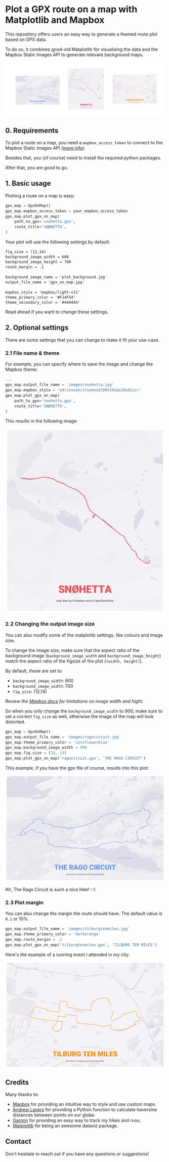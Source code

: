 # Plot a GPX route on a map with Matplotlib and Mapbox
This repository offers users an easy way to generate a themed route plot based on GPX data. 

To do so, it combines good-old Matplotlib for visualising the data and the Mapbox Static Images API to generate relevant background maps.

![python gpx map repo promo](images/python-gpx-map-repo-promo.png)

## 0. Requirements

To plot a route on a map, you need a `mapbox_access_token` to connect to the Mapbox Static Images API ([more info](https://docs.mapbox.com/api/maps/static-images/)).

Besides that, you (of course) need to install the required python packages. 

After that, you are good to go. 

## 1. Basic usage

Plotting a route on a map is easy:

``````python
gpx_map = GpxOnMap()
gpx_map.mapbox_access_token = your_mapbox_access_token
gpx_map.plot_gpx_on_map(
    path_to_gpx='snohetta.gpx',
    route_title='SNØHETTA',
)
``````

Your plot will use the following settings by default:

```
fig_size = (12,14)
background_image_width = 600
background_image_height = 700
route_margin = .1

background_image_name = 'plot_background.jpg'
output_file_name = 'gpx_on_map.jpg'

mapbox_style = 'mapbox/light-v11'
theme_primary_color = '#F14F54'
theme_secondary_color = '#444444'
```

Read ahead if you want to change these settings. 

## 2. Optional settings

There are some settings that you can change to make it fit your use-case.

### 2.1 File name & theme

For example, you can specify where to save the image and change the Mapbox theme:

`````` python
...
gpx_map.output_file_name = 'images/snohetta.jpg'
gpx_map.mapbox_style = 'edriessen/clnymoa2t005101qx2du81zcr'
gpx_map.plot_gpx_on_map(
    path_to_gpx='snohetta.gpx',
    route_title='SNØHETTA',
)
``````

This results in the following image:

![snohette hike](images/snohetta.jpg)

### 2.2 Changing the output image size

You can also modify some of the matplotlib settings, like colours and image size. 

To change the image size, make sure that the aspect ratio of the background image (`background_image_width` and `background_image_height`) match the aspect ratio of the figsize of the plot (`(width, height)`). 

By default, these are set to:

- `background_image_width`: 600
- `background_image_width`: 700
- `fig_size`:  (12,14)

*Review the [Mapbox docs](https://docs.mapbox.com/api/maps/static-images/) for limitations on image width and hight.*

So when you only change the `background_image_width` to 900, make sure to set a correct `fig_size` as well, otherwise the image of the map will look distorted. 

```python
gpx_map = GpxOnMap()
gpx_map.output_file_name = 'images/ragocircuit.jpg'
gpx_map.theme_primary_color = 'cornflowerblue'
gpx_map.background_image_width = 900
gpx_map.fig_size = (18, 14)
gpx_map.plot_gpx_on_map('ragocircuit.gpx', 'THE RAGO CIRCUIT')
```

This example, if you have the gpx file of course, results into this plot:

![rago circtuit hike](images/ragocircuit.jpg)

Ah, The Rago Circuit is such a nice hike! :-)

### 2.3 Plot margin

You can also change the margin the route should have. The default value is `0.1` or 10%. 

````` python
gpx_map.output_file_name = 'images/tilburgtenmiles.jpg'
gpx_map.theme_primary_color = 'darkorange'
gpx_map.route_margin = .2
gpx_map.plot_gpx_on_map('tilburgtenmiles.gpx', 'TILBURG TEN MILES')
`````



Here's the example of a running event I attended in my city:

![tilburg ten miles 2023 map](images/tilburgtenmiles.jpg)

## Credits

Many thanks to:

- [Mapbox](https://www.mapbox.com/) for providing an intuitive way to style and use custom maps.
- [Andrew Lavers](https://stackoverflow.com/questions/53697724/getting-distance-from-longitude-and-latitude-using-haversines-distance-formula) for providing a Python function to calculate haversine distances between points on our globe. 
- [Garmin](https://www.garmin.com/nl-NL/) for providing an easy way to track my hikes and runs.  
- [Matplotlib](https://matplotlib.org/) for being an awesome dataviz package. 

## Contact

Don't hesitate to reach out if you have any questions or suggestions!
